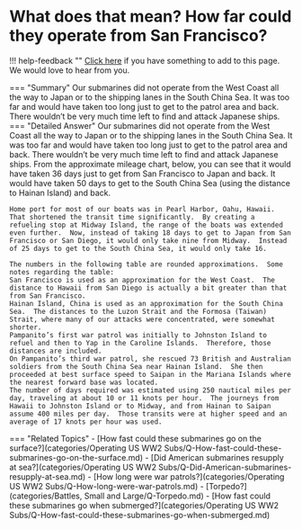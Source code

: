 # What does that mean?  How far could they operate from San Francisco?

!!! help-feedback ""
    [Click here](https://replace.md) if you have something to add to this page. We would love to hear from you.

=== "Summary"
    Our submarines did not operate from the West Coast all the way to Japan or to the shipping lanes in the South China Sea. It was too far and would have taken too long just to get to the patrol area and back. There wouldn’t be very much time left to find and attack Japanese ships.
=== "Detailed Answer"
    Our submarines did not operate from the West Coast all the way to Japan or to the shipping lanes in the South China Sea.  It was too far and would have taken too long just to get to the patrol area and back.  There wouldn’t be very much time left to find and attack Japanese ships.  From the approximate mileage chart, below, you can see that it would have taken 36 days just to get from San Francisco to Japan and back.  It would have taken 50 days to get to the South China Sea (using the distance to Hainan Island) and back.

    Home port for most of our boats was in Pearl Harbor, Oahu, Hawaii.  That shortened the transit time significantly.  By creating a refueling stop at Midway Island, the range of the boats was extended even further.  Now, instead of taking 18 days to get to Japan from San Francisco or San Diego, it would only take nine from Midway.  Instead of 25 days to get to the South China Sea, it would only take 16.

    The numbers in the following table are rounded approximations.  Some notes regarding the table:
    San Francisco is used as an approximation for the West Coast.  The distance to Hawaii from San Diego is actually a bit greater than that from San Francisco.
    Hainan Island, China is used as an approximation for the South China Sea.  The distances to the Luzon Strait and the Formosa (Taiwan) Strait, where many of our attacks were concentrated, were somewhat shorter.
    Pampanito’s first war patrol was initially to Johnston Island to refuel and then to Yap in the Caroline Islands.  Therefore, those distances are included.
    On Pampanito’s third war patrol, she rescued 73 British and Australian soldiers from the South China Sea near Hainan Island.  She then proceeded at best surface speed to Saipan in the Mariana Islands where the nearest forward base was located.
    The number of days required was estimated using 250 nautical miles per day, traveling at about 10 or 11 knots per hour.  The journeys from Hawaii to Johnston Island or to Midway, and from Hainan to Saipan assume 400 miles per day.  Those transits were at higher speed and an average of 17 knots per hour was used.
=== "Related Topics"
    - [How fast could these submarines go on the surface?](categories/Operating US WW2 Subs/Q-How-fast-could-these-submarines-go-on-the-surface.md)
    - [Did American submarines resupply at sea?](categories/Operating US WW2 Subs/Q-Did-American-submarines-resupply-at-sea.md)
    - [How long were war patrols?](categories/Operating US WW2 Subs/Q-How-long-were-war-patrols.md)
    - [Torpedo?](categories/Battles, Small and Large/Q-Torpedo.md)
    - [How fast could these submarines go when submerged?](categories/Operating US WW2 Subs/Q-How-fast-could-these-submarines-go-when-submerged.md)
